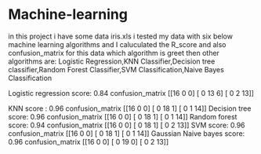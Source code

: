 # Machine-learning

in this project i have some data iris.xls 
i tested my data with six below machine learning algorithms and I caluculated the R_score and also confusion_matrix
for this data which algorithm is greet then other
algorithms are:
Logistic Regression,KNN Classifier,Decision tree classifier,Random Forest Classifier,SVM Classification,Naive Bayes Classification

Logistic regression 
score: 0.84
confusion_matrix
[[16  0  0]
 [ 0 13  6]
 [ 0  2 13]]
 
 
 
 
KNN 
score : 0.96
confusion_matrix
[[16  0  0]
 [ 0 18  1]
 [ 0  1 14]]
Decision tree 
score: 0.96
confusion_matrix
[[16  0  0]
 [ 0 18  1]
 [ 0  1 14]]
Random forest 
score: 0.94
confusion_matrix
[[16  0  0]
 [ 0 18  1]
 [ 0  2 13]]
SVM 
score: 0.96
confusion_matrix
[[16  0  0]
 [ 0 18  1]
 [ 0  1 14]]
Gaussian Naive bayes 
score: 0.96
confusion_matrix
[[16  0  0]
 [ 0 19  0]
 [ 0  2 13]]
 
 
